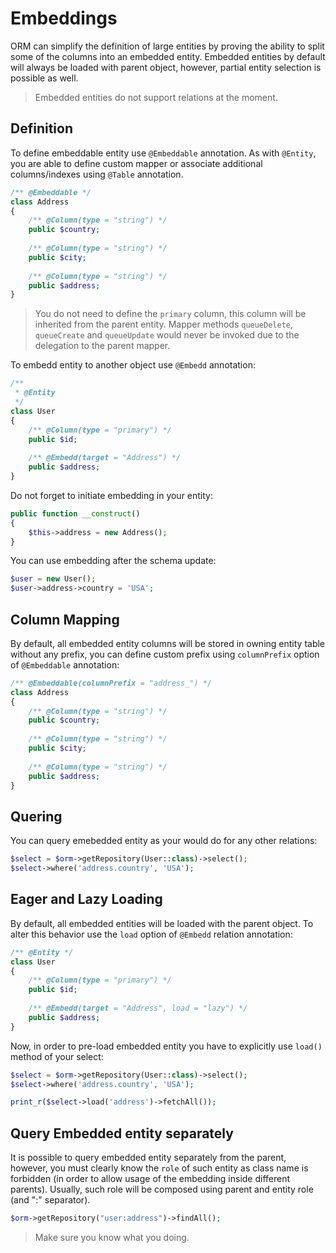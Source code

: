 # Embeddings
ORM can simplify the definition of large entities by proving the ability to split some of the columns into an embedded entity. Embedded entities by default will always be loaded with parent object, however, partial entity selection is possible as well.

> Embedded entities do not support relations at the moment.

## Definition
To define embeddable entity use `@Embeddable` annotation. As with `@Entity`, you are able to define custom mapper or associate additional columns/indexes using `@Table` annotation.

```php
/** @Embeddable */
class Address 
{
    /** @Column(type = "string") */ 
    public $country;
  
    /** @Column(type = "string") */ 
    public $city;
  
    /** @Column(type = "string") */ 
    public $address;
}
```

> You do not need to define the `primary` column, this column will be inherited from the parent entity. Mapper methods `queueDelete`, `queueCreate` and `queueUpdate` would never be invoked due to the delegation to the parent mapper.

To embedd entity to another object use `@Embedd` annotation:

```php
/**  
 * @Entity
 */
class User 
{
    /** @Column(type = "primary") */
    public $id;
    
    /** @Embedd(target = "Address") */
    public $address;
}
```

Do not forget to initiate embedding in your entity:

```php
public function __construct()
{
    $this->address = new Address();
}
```

You can use embedding after the schema update:

```php
$user = new User();
$user->address->country = 'USA';
```

## Column Mapping
By default, all embedded entity columns will be stored in owning entity table without any prefix, you can define custom prefix using
`columnPrefix` option of `@Embeddable` annotation:

```php
/** @Embeddable(columnPrefix = "address_") */
class Address 
{
    /** @Column(type = "string") */ 
    public $country;
  
    /** @Column(type = "string") */ 
    public $city;
  
    /** @Column(type = "string") */ 
    public $address;
}
```

## Quering
You can query emebedded entity as your would do for any other relations:

```php
$select = $orm->getRepository(User::class)->select();
$select->where('address.country', 'USA');
```

## Eager and Lazy Loading
By default, all embedded entities will be loaded with the parent object. To alter this behavior use the `load` option of `@Embedd` relation annotation:

```php
/** @Entity */
class User 
{
    /** @Column(type = "primary") */
    public $id;
    
    /** @Embedd(target = "Address", load = "lazy") */
    public $address;
}
```

Now, in order to pre-load embedded entity you have to explicitly use `load()` method of your select:

```php
$select = $orm->getRepository(User::class)->select();
$select->where('address.country', 'USA');

print_r($select->load('address')->fetchAll());
```

## Query Embedded entity separately
It is possible to query embedded entity separately from the parent, however, you must clearly know the `role` of such entity as class name is forbidden (in order to allow usage of the embedding inside different parents). Usually, such role will be composed using parent and entity role (and ":" separator).

```php
$orm->getRepository("user:address")->findAll();
```

> Make sure you know what you doing.
